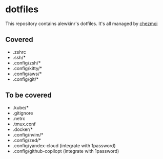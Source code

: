 # dotfiles

This repository contains alewkinr's dotfiles. It's all managed by [chezmoi](https://www.chezmoi.io)

## Covered
* .zshrc
* .ssh/*
* .config/zsh/*
* .config/kitty/*
* .config/aws/*
* .config/git/*


## To be covered
* .kube/*
* .gitignore
* .netrc
* .tmux.conf
* .docker/*
* .config/nvim/* 
* .config/zed/* 
* .config/yandex-cloud (integrate with 1password)
* .config/github-copilopt (integrate with 1password)
